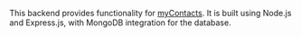 This backend provides functionality for [myContacts](https://github.com/volodymyrshkimba/goit-react-hw-08). It is built using Node.js and Express.js, with MongoDB integration for the database.
